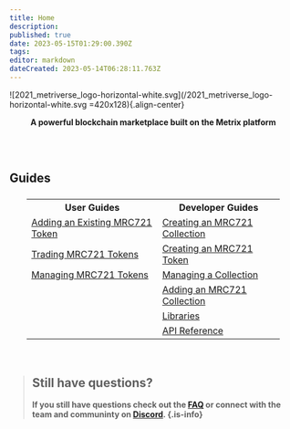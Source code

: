 ```yaml
---
title: Home
description: 
published: true
date: 2023-05-15T01:29:00.390Z
tags: 
editor: markdown
dateCreated: 2023-05-14T06:28:11.763Z
---
```


![2021_metriverse_logo-horizontal-white.svg](/2021_metriverse_logo-horizontal-white.svg =420x128){.align-center}
<p style="text-align: center;"><strong>A powerful blockchain marketplace built on the Metrix platform<strong></p>
<br/>
<br/>  
  
## Guides 
<div style="width: 100%; text-align:center; margin-top: 24px;">
  <table style="width: 88%; margin:0 auto;">
  <tr>
    <th>User Guides</th>
    <th>Developer Guides</th>
  </tr>
  <tr>
    <td><a href="/user-guides/token">Adding an Existing MRC721 Token</a></td>
    <td><a href="/developer-guides/collection">Creating an MRC721 Collection</a></td>
  </tr>
  <tr>
    <td><a href="/user-guides/trade">Trading MRC721 Tokens</a></td>
    <td><a href="/developer-guides/token">Creating an MRC721 Token</a></td>
  </tr>
  <tr>
    <td><a href="/user-guides/manage">Managing MRC721 Tokens</a></td>
    <td><a href="/developer-guides/manage">Managing a Collection</a></td>
  </tr>
  <tr>
    <td></td>
    <td><a href="/developer-guides/add">Adding an MRC721 Collection</a></td>
  </tr>
  <tr>
    <td></td>
    <td><a href="/developer-guides/libraries">Libraries</a></td>
  </tr>
  <tr>
    <td></td>
    <td><a href="/developer-guides/api">API Reference</a></td>
  </tr>
</table>
</div>
<br/>
<br/>  
  
> ## Still have questions?
> If you still have questions check out the [FAQ](/faq) or connect with the team and communinty on [Discord](/).
{.is-info}

